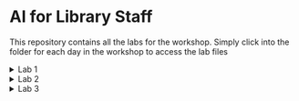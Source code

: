 # AI for Library Staff

This repository contains all the labs for the workshop. Simply click into the folder for each day in the workshop to access the lab files

<details>
    <summary>Lab 1</summary>
    &emsp;&emsp;<a href="./Lab 1/Lab 1.1 - Introduction to GAI Tools.html">Lab 1.1 - Introduction to GAI Tools</a><br>
    &emsp;&emsp;<a href="./Lab 1/Lab 1.2 - GAI in Action.html">Lab 1.2 - GAI in Action</a>
</details>
<details>
    <summary>Lab 2</summary>
    &emsp;&emsp;<br>
    &emsp;&emsp;
</details>
<details>
    <summary>Lab 3</summary>
    &emsp;&emsp;<a href="./Lab 3/Lab 3.1 - Transforming Library Functions with Generative AI.html">Lab 3.1 - Transforming Library Functions with Generative AI</a><br>
    &emsp;&emsp;
</details>
